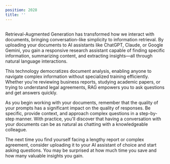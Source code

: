 ```yaml
---
position: 2028
title: ''
---
```


## 

Retrieval-Augmented Generation has transformed how we interact with documents, bringing conversation-like simplicity to information retrieval. By uploading your documents to AI assistants like ChatGPT, Claude, or Google Gemini, you gain a responsive research assistant capable of finding specific information, summarizing content, and extracting insights—all through natural language interactions.

This technology democratizes document analysis, enabling anyone to navigate complex information without specialized training efficiently. Whether you're reviewing business reports, studying academic papers, or trying to understand legal agreements, RAG empowers you to ask questions and get answers quickly.

As you begin working with your documents, remember that the quality of your prompts has a significant impact on the quality of responses. Be specific, provide context, and approach complex questions in a step-by-step manner. With practice, you'll discover that having a conversation with your documents can be as natural as chatting with a knowledgeable colleague.

The next time you find yourself facing a lengthy report or complex agreement, consider uploading it to your AI assistant of choice and start asking questions. You may be surprised at how much time you save and how many valuable insights you gain.